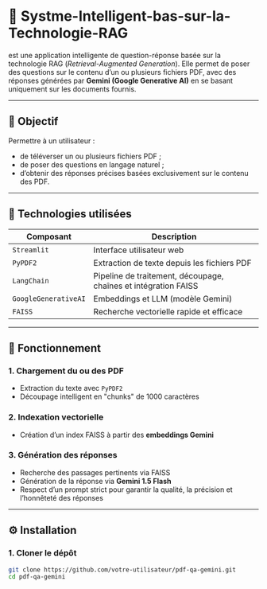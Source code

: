 # 🤖 Systme-Intelligent-bas-sur-la-Technologie-RAG

 est une application intelligente de question-réponse basée sur la technologie RAG (*Retrieval-Augmented Generation*). Elle permet de poser des questions sur le contenu d’un ou plusieurs fichiers PDF, avec des réponses générées par **Gemini (Google Generative AI)** en se basant uniquement sur les documents fournis.

---

## 🎯 Objectif

Permettre à un utilisateur :
- de téléverser un ou plusieurs fichiers PDF ;
- de poser des questions en langage naturel ;
- d’obtenir des réponses précises basées exclusivement sur le contenu des PDF.

---

## 🧰 Technologies utilisées

| Composant | Description |
|----------|-------------|
| `Streamlit` | Interface utilisateur web |
| `PyPDF2` | Extraction de texte depuis les fichiers PDF |
| `LangChain` | Pipeline de traitement, découpage, chaînes et intégration FAISS |
| `GoogleGenerativeAI` | Embeddings et LLM (modèle Gemini) |
| `FAISS` | Recherche vectorielle rapide et efficace |

---

## 🧪 Fonctionnement

### 1. Chargement du ou des PDF
- Extraction du texte avec `PyPDF2`
- Découpage intelligent en "chunks" de 1000 caractères

### 2. Indexation vectorielle
- Création d’un index FAISS à partir des **embeddings Gemini**

### 3. Génération des réponses
- Recherche des passages pertinents via FAISS
- Génération de la réponse via **Gemini 1.5 Flash**
- Respect d’un prompt strict pour garantir la qualité, la précision et l’honnêteté des réponses

---

## ⚙️ Installation

### 1. Cloner le dépôt

```bash
git clone https://github.com/votre-utilisateur/pdf-qa-gemini.git
cd pdf-qa-gemini
